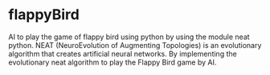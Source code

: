 # flappyBird
AI to play the game of flappy bird using python by using the module neat python.
NEAT (NeuroEvolution of Augmenting Topologies) is an evolutionary algorithm that creates artificial neural networks.
By implementing the evolutionary neat algorithm to play the Flappy Bird game by AI.
